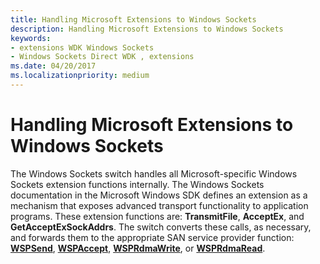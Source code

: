 ```yaml
---
title: Handling Microsoft Extensions to Windows Sockets
description: Handling Microsoft Extensions to Windows Sockets
keywords:
- extensions WDK Windows Sockets
- Windows Sockets Direct WDK , extensions
ms.date: 04/20/2017
ms.localizationpriority: medium
---
```


# Handling Microsoft Extensions to Windows Sockets





The Windows Sockets switch handles all Microsoft-specific Windows Sockets extension functions internally. The Windows Sockets documentation in the Microsoft Windows SDK defines an extension as a mechanism that exposes advanced transport functionality to application programs. These extension functions are: **TransmitFile**, **AcceptEx**, and **GetAcceptExSockAddrs**. The switch converts these calls, as necessary, and forwards them to the appropriate SAN service provider function: [**WSPSend**](/previous-versions/windows/hardware/network/ff566316(v=vs.85)), [**WSPAccept**](/previous-versions/windows/hardware/network/ff566266(v=vs.85)), [**WSPRdmaWrite**](/previous-versions/windows/hardware/network/ff566306(v=vs.85)), or [**WSPRdmaRead**](/previous-versions/windows/hardware/network/ff566304(v=vs.85)).

 

